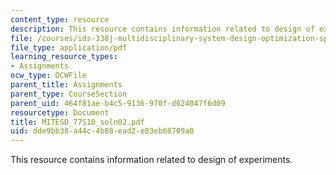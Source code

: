 ```yaml
---
content_type: resource
description: This resource contains information related to design of experiments.
file: /courses/ids-338j-multidisciplinary-system-design-optimization-spring-2010/dde9bb38a44c4b88ead2e83eb68709a0_MITESD_77S10_soln02.pdf
file_type: application/pdf
learning_resource_types:
- Assignments
ocw_type: OCWFile
parent_title: Assignments
parent_type: CourseSection
parent_uid: 464f81ae-b4c5-9136-970f-d624047f6d09
resourcetype: Document
title: MITESD_77S10_soln02.pdf
uid: dde9bb38-a44c-4b88-ead2-e83eb68709a0
---
```

This resource contains information related to design of experiments.

